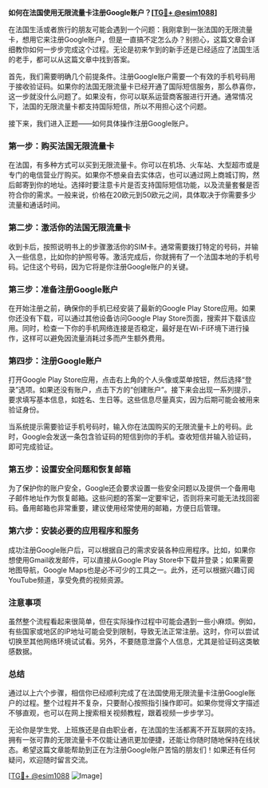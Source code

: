 **如何在法国使用无限流量卡注册Google账户？[[TG💪+ @esim1088](https://t.me/s/esim1088)]**

在法国生活或者旅行的朋友可能会遇到一个问题：我刚拿到一张法国的无限流量卡，想用它来注册Google账户，但是一直搞不定怎么办？别担心，这篇文章会详细教你如何一步步完成这个过程。无论是初来乍到的新手还是已经适应了法国生活的老手，都可以从这篇文章中找到答案。

首先，我们需要明确几个前提条件。注册Google账户需要一个有效的手机号码用于接收验证码。如果你的法国无限流量卡已经开通了国际短信服务，那么恭喜你，这一步就没什么问题了。如果没有，你可以联系运营商客服进行开通。通常情况下，法国的无限流量卡都支持国际短信，所以不用担心这个问题。

接下来，我们进入正题——如何具体操作注册Google账户。

### 第一步：购买法国无限流量卡

在法国，有多种方式可以买到无限流量卡。你可以在机场、火车站、大型超市或是专门的电信营业厅购买。如果你不想亲自去实体店，也可以通过网上商城订购，然后邮寄到你的地址。选择时要注意卡片是否支持国际短信功能，以及流量套餐是否符合你的需求。一般来说，价格在20欧元到50欧元之间，具体取决于你需要多少流量和通话时间。

### 第二步：激活你的法国无限流量卡

收到卡后，按照说明书上的步骤激活你的SIM卡。通常需要拨打特定的号码，并输入一些信息，比如你的护照号等。激活完成后，你就拥有了一个法国本地的手机号码。记住这个号码，因为它将是你注册Google账户的关键。

### 第三步：准备注册Google账户

在开始注册之前，确保你的手机已经安装了最新的Google Play Store应用。如果你还没有下载，可以通过其他设备访问Google Play Store页面，搜索并下载该应用。同时，检查一下你的手机网络连接是否稳定，最好是在Wi-Fi环境下进行操作，这样可以避免因流量消耗过多而产生额外费用。

### 第四步：注册Google账户

打开Google Play Store应用，点击右上角的个人头像或菜单按钮，然后选择“登录”选项。如果还没有账户，点击下方的“创建账户”。接下来会出现一系列提示，要求填写基本信息，如姓名、生日等。这些信息尽量真实，因为后期可能会被用来验证身份。

当系统提示需要验证手机号码时，输入你在法国购买的无限流量卡上的号码。此时，Google会发送一条包含验证码的短信到你的手机。查收短信并输入验证码，即可完成验证。

### 第五步：设置安全问题和恢复邮箱

为了保护你的账户安全，Google还会要求设置一些安全问题以及提供一个备用电子邮件地址作为恢复邮箱。这些问题的答案一定要牢记，否则将来可能无法找回密码。备用邮箱也非常重要，建议使用经常使用的邮箱，方便日后管理。

### 第六步：安装必要的应用程序和服务

成功注册Google账户后，可以根据自己的需求安装各种应用程序。比如，如果你想使用Gmail收发邮件，可以直接从Google Play Store中下载并登录；如果需要地图导航，Google Maps也是必不可少的工具之一。此外，还可以根据兴趣订阅YouTube频道，享受免费的视频资源。

### 注意事项

虽然整个流程看起来很简单，但在实际操作过程中可能会遇到一些小麻烦。例如，有些国家或地区的IP地址可能会受到限制，导致无法正常注册。这时，你可以尝试切换至其他网络环境试试看。另外，不要随意泄露个人信息，尤其是验证码这类敏感数据。

### 总结

通过以上六个步骤，相信你已经顺利完成了在法国使用无限流量卡注册Google账户的过程。整个过程并不复杂，只要耐心按照指引操作即可。如果你觉得文字描述不够直观，也可以在网上搜索相关视频教程，跟着视频一步步学习。

无论你是学生党、上班族还是自由职业者，在法国的生活都离不开互联网的支持。拥有一张可靠的无限流量卡不仅能让通讯更加便捷，还能让你随时随地保持在线状态。希望这篇文章能帮助到正在为注册Google账户苦恼的朋友们！如果还有任何疑问，欢迎随时留言交流。

[[TG💪+ @esim1088](https://t.me/s/esim1088) ![Image](https://i.postimg.cc/4NQfJmqS/Snipaste-2025-05-13-00-14-12.png)]
